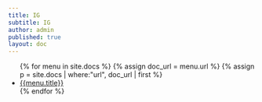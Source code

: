 ```yaml
---
title: IG
subtitle: IG
author: admin
published: true
layout: doc
---
```

<ul class="uk-nav uk-nav-default doc-nav">
{% for menu in site.docs %}
    {% assign doc_url = menu.url %}
    {% assign p = site.docs | where:"url", doc_url | first %}
    <li class="{% if doc_url == page.url %}uk-active{% endif %}">
        <a href="{{ menu.url | relative_url}}">{{menu.title}}</a>
    </li>
{% endfor %}
</ul>